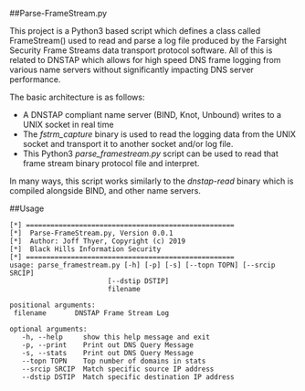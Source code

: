 ##Parse-FrameStream.py

This project is a Python3 based script which defines a class
called FrameStream() used to read and parse a log file produced
by the Farsight Security Frame Streams data transport protocol
software.   All of this is related to DNSTAP which allows for
high speed DNS frame logging from various name servers without
significantly impacting DNS server performance.

The basic architecture is as follows:
* A DNSTAP compliant name server (BIND, Knot, Unbound) writes to a UNIX socket in real time
* The *fstrm_capture* binary is used to read the logging data from the UNIX socket and transport it to another socket and/or log file.
* This Python3 *parse_framestream.py* script can be used to read that frame stream binary protocol file and interpret.

In many ways, this script works similarly to the *dnstap-read* binary which
is compiled alongside BIND, and other name servers. 

##Usage

    [*] ===================================================
    [*]  Parse-FrameStream.py, Version 0.0.1
    [*]  Author: Joff Thyer, Copyright (c) 2019
    [*]  Black Hills Information Security
    [*] ===================================================
    usage: parse_framestream.py [-h] [-p] [-s] [--topn TOPN] [--srcip SRCIP]
                            [--dstip DSTIP]
                            filename

    positional arguments:
     filename       DNSTAP Frame Stream Log

    optional arguments:
       -h, --help     show this help message and exit
       -p, --print    Print out DNS Query Message
       -s, --stats    Print out DNS Query Message
       --topn TOPN    Top number of domains in stats
       --srcip SRCIP  Match specific source IP address
       --dstip DSTIP  Match specific destination IP address



